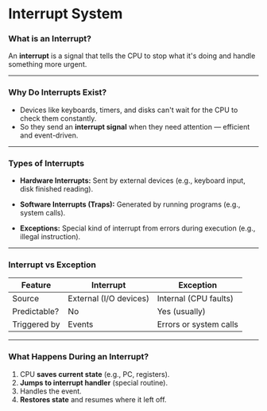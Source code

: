 # Interrupt System

### What is an Interrupt?

An **interrupt** is a signal that tells the CPU to stop what it's doing and handle something more urgent.

---

### Why Do Interrupts Exist?

* Devices like keyboards, timers, and disks can't wait for the CPU to check them constantly.
* So they send an **interrupt signal** when they need attention — efficient and event-driven.

---

### Types of Interrupts

* **Hardware Interrupts:**
  Sent by external devices (e.g., keyboard input, disk finished reading).

* **Software Interrupts (Traps):**
  Generated by running programs (e.g., system calls).

* **Exceptions:**
  Special kind of interrupt from errors during execution (e.g., illegal instruction).

---

### Interrupt vs Exception

| Feature      | Interrupt              | Exception              |
|--------------|------------------------|------------------------|
| Source       | External (I/O devices) | Internal (CPU faults)  |
| Predictable? | No                     | Yes (usually)          |
| Triggered by | Events                 | Errors or system calls |

---

### What Happens During an Interrupt?

1. CPU **saves current state** (e.g., PC, registers).
2. **Jumps to interrupt handler** (special routine).
3. Handles the event.
4. **Restores state** and resumes where it left off.
